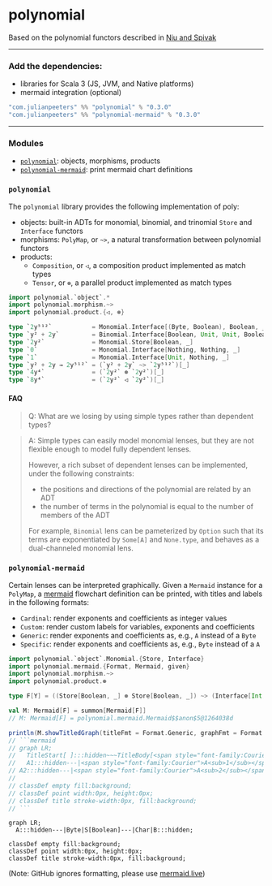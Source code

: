 # polynomial

Based on the polynomial functors described in [Niu and Spivak](https://topos.site/poly-book.pdf)

---

### Add the dependencies:
 - libraries for Scala 3 (JS, JVM, and Native platforms)
 - mermaid integration (optional)
 
```scala
"com.julianpeeters" %% "polynomial" % "0.3.0" 
"com.julianpeeters" %% "polynomial-mermaid" % "0.3.0"
```

---

### Modules
 - [`polynomial`](#polynomial-1): objects, morphisms, products
 - [`polynomial-mermaid`](#polynomial-mermaid): print mermaid chart definitions

### `polynomial`

The `polynomial` library provides the following implementation of poly:
 - objects: built-in ADTs for monomial, binomial, and trinomial `Store` and `Interface` functors
 - morphisms: `PolyMap`, or `~>`, a natural transformation between polynomial functors
 - products:
   - `Composition`, or `◁`, a composition product implemented as match types
   - `Tensor`, or `⊗`, a parallel product implemented as match types

```scala
import polynomial.`object`.*
import polynomial.morphism.~>
import polynomial.product.{◁, ⊗}

type `2y⁵¹²`           = Monomial.Interface[(Byte, Boolean), Boolean, _]
type `y² + 2y`         = Binomial.Interface[Boolean, Unit, Unit, Boolean, _]
type `2y²`             = Monomial.Store[Boolean, _]
type `0`               = Monomial.Interface[Nothing, Nothing, _]
type `1`               = Monomial.Interface[Unit, Nothing, _]
type `y² + 2y → 2y⁵¹²` = (`y² + 2y` ~> `2y⁵¹²`)[_]
type `4y⁴`             = (`2y²` ⊗ `2y²`)[_]
type `8y⁴`             = (`2y²` ◁ `2y²`)[_]
```

#### FAQ

>Q: What are we losing by using simple types rather than dependent types?

>A: Simple types can easily model monomial lenses, but they are not flexible
>enough to model fully dependent lenses.
>
>However, a rich subset of dependent lenses can be implemented, under the
>following constraints:
> - the positions and directions of the polynomial are related by an ADT
> - the number of terms in the polynomial is equal to the number of members of the ADT
>
>For example, `Binomial` lens can be pameterized by `Option` such that its
>terms are exponentiated by `Some[A]` and `None.type`, and behaves as a
>dual-channeled monomial lens.

### `polynomial-mermaid`

Certain lenses can be interpreted graphically. Given a `Mermaid` instance for a
`PolyMap`, a [mermaid](https://mermaid.js.org/intro/) flowchart definition can
be printed, with titles and labels in the following formats:
 - `Cardinal`: render exponents and coefficients as integer values
 - `Custom`: render custom labels for variables, exponents and coefficients
 - `Generic`: render exponents and coefficients as, e.g., `A` instead of a `Byte`
 - `Specific`: render exponents and coefficients as, e.g., `Byte` instead of a `A`


```scala
import polynomial.`object`.Monomial.{Store, Interface}
import polynomial.mermaid.{Format, Mermaid, given}
import polynomial.morphism.~>
import polynomial.product.⊗

type F[Y] = ((Store[Boolean, _] ⊗ Store[Boolean, _]) ~> (Interface[Int, Int, _] ⊗ Interface[Int, Int, _]))[Y]

val M: Mermaid[F] = summon[Mermaid[F]]
// M: Mermaid[F] = polynomial.mermaid.Mermaid$$anon$5@1264038d

println(M.showTitledGraph(titleFmt = Format.Generic, graphFmt = Format.Generic))
// ```mermaid
// graph LR;
//   TitleStart[ ]:::hidden~~~TitleBody[<span style="font-family:Courier">S<sub>1</sub></span>𝑦<sup><span style="font-family:Courier">S<sub>1</sub></span></sup> ⊗ <span style="font-family:Courier">S<sub>2</sub></span>𝑦<sup><span style="font-family:Courier">S<sub>2</sub></span></sup> → <span style="font-family:Courier">B<sub>1</sub></span>𝑦<sup><span style="font-family:Courier">A<sub>1</sub></span></sup> ⊗ <span style="font-family:Courier">B<sub>2</sub></span>𝑦<sup><span style="font-family:Courier">A<sub>2</sub></span></sup>]:::title~~~TitleEnd[ ]:::hidden
//   A1:::hidden---|<span style="font-family:Courier">A<sub>1</sub></span>|S1[<span style="font-family:Courier">S<sub>1</sub></span>]---|<span style="font-family:Courier">B<sub>1</sub></span>|B1:::hidden;
// A2:::hidden---|<span style="font-family:Courier">A<sub>2</sub></span>|S2[<span style="font-family:Courier">S<sub>2</sub></span>]---|<span style="font-family:Courier">B<sub>2</sub></span>|B2:::hidden;
// 
// classDef empty fill:background;
// classDef point width:0px, height:0px;
// classDef title stroke-width:0px, fill:background;
// ```
```

```mermaid
graph LR;
  A:::hidden---|Byte|S[Boolean]---|Char|B:::hidden;

classDef empty fill:background;
classDef point width:0px, height:0px;
classDef title stroke-width:0px, fill:background;
```



(Note: GitHub ignores formatting, please use [mermaid.live](https://mermaid.live/))